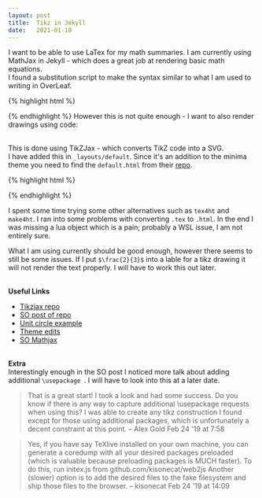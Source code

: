```yaml
---
layout: post
title: 	Tikz in Jekyll
date: 	2021-01-10
---
```

I want to be able to use LaTex for my math summaries. I am currently using MathJax in Jekyll - which does a great job at rendering basic math equations.  
I found a substitution script to make the syntax similar to what I am used to writing in OverLeaf.

{% highlight html %}
<!-- Substitutes latex notation for mathjax -->
<script type="text/x-mathjax-config">
MathJax.Hub.Config({
  tex2jax: {
    inlineMath: [['$','$'], ['\\(','\\)']],
    processEscapes: true
  }
});
</script>
<script src='https://cdnjs.cloudflare.com/ajax/libs/mathjax/2.7.4/latest.js?config=TeX-MML-AM_CHTML' async></script>
{% endhighlight %}
However this is not quite enough - I want to also render drawings using code:

<script type="text/tikz">
  \begin{tikzpicture}
    % coordinate axis
    \draw[<->] (-2.5,0) -- (5,0);
    \draw[<->] (0,-2.5) -- (0,2.5);
    % circle
    \draw (0,0) circle (2cm);

    \coordinate  				(A) at (60:2);
    \coordinate                 (O) at ( 0:0);
    \coordinate  				(S) at ( 0: {2 * cos(60)});		% sin(x)
    \coordinate[label=above:T]  (T) at ( 0: {2 * tan(60)});		% tan(x)


    % angles
    \draw[thick]    (A) -- (S)  (O) -- (A); 	% Triangle
    \draw[thick] 	(T) -- (A); 				% Tangent line

  \end{tikzpicture}
</script>


\
This is done using TikZJax - which converts TikZ code into a SVG.  
I have added this in `_layouts/default`. Since it's an addition to the minima theme you need to find the `default.html` from their [repo][minima].


{% highlight html %}
<!-- All TikZ code drawings -->
<link rel="stylesheet" type="text/css" href="https://tikzjax.com/v1/fonts.css">
<script src="https://tikzjax.com/v1/tikzjax.js"></script>
{% endhighlight %}


I spent some time trying some other alternatives such as `tex4ht` and `make4ht`. I ran into some problems with converting `.tex` to `.html`. In the end I was missing a lua object which is a pain; probably a WSL issue, I am not entirely sure. 

What I am using currently should be good enough, however there seems to still be some issues. If I put `$\frac{2}{3}$` into a lable for a tikz drawing it will not render the text properly. I will have to work this out later.

\
**Useful Links**
+ [Tikzjax repo][repo]
+ [SO post of repo][SO]
+ [Unit circle example][example]
+ [Theme edits][theme edits]
+ [SO Mathjax][SO mathjax]

\
**Extra**  
Interestingly enough in the SO post I noticed more talk about adding additional `\usepackage `. I will have to look into this at a later date.
> That is a great start! I took a look and had some success. Do you know if there is any way to capture additional \usepackage requests when using this? I was able to create any tikz construction I found except for those using additional packages, which is unfortunately a decent constraint at this point. – Alex Gold Feb 24 '19 at 7:58 

> Yes, if you have say TeXlive installed on your own machine, you can generate a coredump with all your desired packages preloaded (which is valuable because preloading packages is MUCH faster). To do this, run initex.js from github.com/kisonecat/web2js Another (slower) option is to add the desired files to the fake filesystem and ship those files to the browser. – kisonecat Feb 24 '19 at 14:09


[repo]: https://github.com/kisonecat/tikzjax
[example]: https://tex.stackexchange.com/questions/356618/how-can-i-draw-a-chord-of-a-unit-circle/356631
[SO]: https://stackoverflow.com/questions/50432295/using-tikz-in-a-browser-like-mathjax
[minima]: https://github.com/jekyll/minima/blob/master/_layouts/default.html
[theme edits]: https://docs.github.com/en/free-pro-team@latest/github/working-with-github-pages/adding-a-theme-to-your-github-pages-site-using-jekyll#customizing-your-jekyll-themes-html-layout
[SO mathjax]: https://stackoverflow.com/questions/50998466/how-to-use-latex-in-new-jekyll-gem-based-theme-minima/51001619#51001619